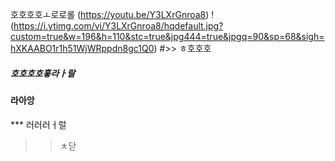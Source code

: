 호호호호ㅗ로로롤
(https://youtu.be/Y3LXrGnroa8)
!(https://i.ytimg.com/vi/Y3LXrGnroa8/hqdefault.jpg?custom=true&w=196&h=110&stc=true&jpg444=true&jpgq=90&sp=68&sigh=hXKAABO1r1h51WjWRppdn8gc1Q0)
#>> ㅎ호호호
##### 호호호호홓라ㅏ랄
#### 라아앙
*** 러러러ㅓ럴
>>ㅊ닫
